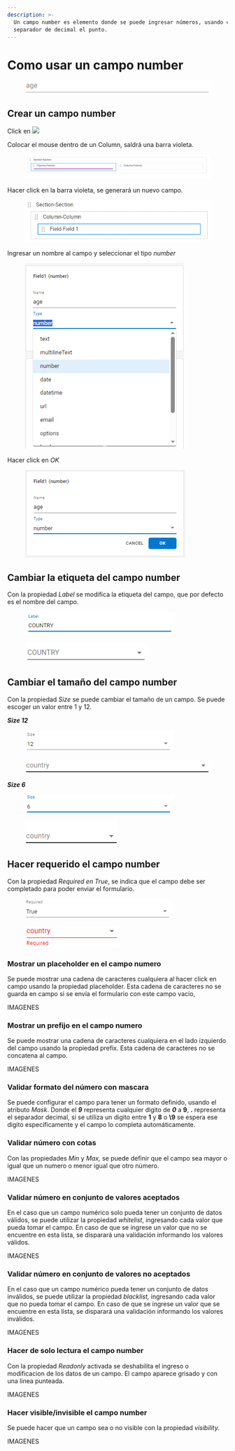 ```yaml
---
description: >-
  Un campo number es elemento donde se puede ingresar números, usando como
  separador de decimal el punto.
---
```


# Como usar un campo number

<figure><img src="../../.gitbook/assets/VE_Field_Number_Size_12_Displayed.png" alt=""><figcaption></figcaption></figure>

## Crear un campo number

Click en ![](../../.gitbook/assets/VisualEditor\_Action\_InsertField.png)

Colocar el mouse dentro de un Column, saldrá una barra violeta.

<figure><img src="../../.gitbook/assets/VisualEditor_Field_InsertBar.png" alt=""><figcaption></figcaption></figure>

Hacer click en la barra violeta, se generará un nuevo campo.

<figure><img src="../../.gitbook/assets/VisualEditor_Field.png" alt=""><figcaption></figcaption></figure>

Ingresar un nombre al campo y seleccionar el tipo _number_

<figure><img src="../../.gitbook/assets/VE_Types_Number.png" alt=""><figcaption></figcaption></figure>

Hacer click en _OK_

<figure><img src="../../.gitbook/assets/VE_Field_Number_OK.png" alt=""><figcaption></figcaption></figure>

## Cambiar la etiqueta del campo number

Con la propiedad _Label_ se modifica la etiqueta del campo, que por defecto es el nombre del campo.

<figure><img src="../../.gitbook/assets/VE_Field_Option_Label.png" alt=""><figcaption></figcaption></figure>

<figure><img src="../../.gitbook/assets/VE_Field_Option_Label_Displayed.png" alt=""><figcaption></figcaption></figure>

## Cambiar el tamaño del campo number

Con la propiedad _Size_ se puede cambiar el tamaño de un campo. Se puede escoger un valor entre 1 y 12.

_**Size 12**_

<figure><img src="../../.gitbook/assets/VE_Field_Option_Size_12.png" alt=""><figcaption></figcaption></figure>

<figure><img src="../../.gitbook/assets/VE_Field_Option_Size_12_Displayed.png" alt=""><figcaption></figcaption></figure>

_**Size 6**_

<figure><img src="../../.gitbook/assets/VE_Field_Option_Size_6.png" alt=""><figcaption></figcaption></figure>

<figure><img src="../../.gitbook/assets/VE_Field_Option_Size_6_Displayed.png" alt=""><figcaption></figcaption></figure>

## Hacer requerido el campo number

Con la propiedad _Required en True_, se indica que el campo debe ser completado para poder enviar el formulario.

<figure><img src="../../.gitbook/assets/VE_Field_Option_Requiered_True.png" alt=""><figcaption></figcaption></figure>

<figure><img src="../../.gitbook/assets/VE_Field_Option_Requiered_True_Displayed.png" alt=""><figcaption></figcaption></figure>

### Mostrar un placeholder en el campo numero

Se puede mostrar una cadena de caracteres cualquiera al hacer click en campo usando la propiedad placeholder. Esta cadena de caracteres no se guarda en campo si se envía el formulario con este campo vacío,

IMAGENES

### Mostrar un prefijo en el campo numero

Se puede mostrar una cadena de caracteres cualquiera en el lado izquierdo del campo usando la propiedad prefix. Esta cadena de caracteres no se concatena al campo.

IMAGENES

### Validar formato del número con mascara

Se puede configurar el campo para tener un formato definido, usando el atributo _Mask_. Donde el _**9**_ representa cualquier digito de _**0**_ a **9**, **.** representa el separador decimal, si se utiliza un digito entre **1** y **8** o **\9** se espera ese digito específicamente y el campo lo completa automáticamente.

### Validar número con cotas

Con las propiedades _Min_ y _Max,_ se puede definir que el campo sea mayor o igual que un numero o menor igual que otro número.

IMAGENES

### Validar número en conjunto de valores aceptados

En el caso que un campo numérico solo pueda tener un conjunto de datos válidos, se puede utilizar la propiedad _whitelist_, ingresando cada valor que pueda tomar el campo. En caso de que se ingrese un valor que no se encuentre en esta lista, se disparará una validación informando los valores válidos.

IMAGENES

### Validar número en conjunto de valores no aceptados

En el caso que un campo numérico pueda tener un conjunto de datos inválidos, se puede utilizar la propiedad _blacklist,_ ingresando cada valor que no pueda tomar el campo. En caso de que se ingrese un valor que se encuentre en esta lista, se disparará una validación informando los valores inválidos.

IMAGENES

### Hacer de solo lectura el campo number

Con la propiedad _Readonly_ activada se deshabilita el ingreso o modificacion de los datos de un campo. El campo aparece grisado y con una linea punteada.

IMAGENES

### Hacer visible/invisible el campo number

Se puede hacer que un campo sea o no visible con la propiedad _visibility._

IMAGENES

